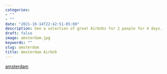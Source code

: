 ```yaml
---
categories:
- ""
- ""
date: "2021-10-14T22:42:51-05:00"
description: See a selection of great Airbnbs for 2 people for 4 days.
draft: false
image: amsterdam.jpg
keywords: ""
slug: amsterdam
title: Amsterdam Airbnb
---
```

[amsterdam](content/r_projects/amsterdam.html)